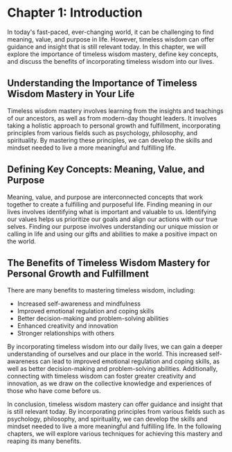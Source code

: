 Chapter 1: Introduction
=======================

In today's fast-paced, ever-changing world, it can be challenging to find meaning, value, and purpose in life. However, timeless wisdom can offer guidance and insight that is still relevant today. In this chapter, we will explore the importance of timeless wisdom mastery, define key concepts, and discuss the benefits of incorporating timeless wisdom into our lives.

Understanding the Importance of Timeless Wisdom Mastery in Your Life
--------------------------------------------------------------------

Timeless wisdom mastery involves learning from the insights and teachings of our ancestors, as well as from modern-day thought leaders. It involves taking a holistic approach to personal growth and fulfillment, incorporating principles from various fields such as psychology, philosophy, and spirituality. By mastering these principles, we can develop the skills and mindset needed to live a more meaningful and fulfilling life.

Defining Key Concepts: Meaning, Value, and Purpose
--------------------------------------------------

Meaning, value, and purpose are interconnected concepts that work together to create a fulfilling and purposeful life. Finding meaning in our lives involves identifying what is important and valuable to us. Identifying our values helps us prioritize our goals and align our actions with our true selves. Finding our purpose involves understanding our unique mission or calling in life and using our gifts and abilities to make a positive impact on the world.

The Benefits of Timeless Wisdom Mastery for Personal Growth and Fulfillment
---------------------------------------------------------------------------

There are many benefits to mastering timeless wisdom, including:

* Increased self-awareness and mindfulness
* Improved emotional regulation and coping skills
* Better decision-making and problem-solving abilities
* Enhanced creativity and innovation
* Stronger relationships with others

By incorporating timeless wisdom into our daily lives, we can gain a deeper understanding of ourselves and our place in the world. This increased self-awareness can lead to improved emotional regulation and coping skills, as well as better decision-making and problem-solving abilities. Additionally, connecting with timeless wisdom can foster greater creativity and innovation, as we draw on the collective knowledge and experiences of those who have come before us.

In conclusion, timeless wisdom mastery can offer guidance and insight that is still relevant today. By incorporating principles from various fields such as psychology, philosophy, and spirituality, we can develop the skills and mindset needed to live a more meaningful and fulfilling life. In the following chapters, we will explore various techniques for achieving this mastery and reaping its many benefits.
